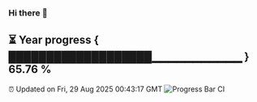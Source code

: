 ### Hi there 👋
⏳ Year progress { ███████████████████▁▁▁▁▁▁▁▁▁▁▁ } 65.76 %
---
⏰ Updated on Fri, 29 Aug 2025 00:43:17 GMT
![Progress Bar CI](https://github.com/Moyi321/Moyi321/workflows/Progress%20Bar%20CI/badge.svg)
